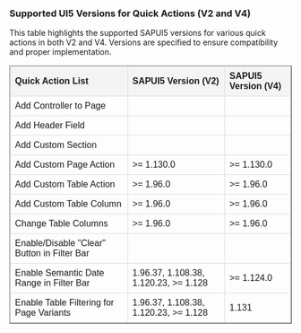 ### Supported UI5 Versions for Quick Actions (V2 and V4)

This table highlights the supported SAPUI5 versions for various quick actions in both V2 and V4. Versions are specified to ensure compatibility and proper implementation.


<table border="1" style="border-collapse: collapse; width: 100%; text-align: left; font-family: Arial, sans-serif;">
  <thead style="background-color: #f4f4f4; font-weight: bold;">
    <tr>
      <th style="border: 1px solid #ddd; padding: 8px;">Quick Action List</th>
      <th style="border: 1px solid #ddd; padding: 8px;">SAPUI5 Version (V2)</th>
      <th style="border: 1px solid #ddd; padding: 8px;">SAPUI5 Version (V4)</th>
    </tr>
  </thead>
  <tbody>
    <tr>
      <td style="border: 1px solid #ddd; padding: 8px;">Add Controller to Page</td>
      <td style="border: 1px solid #ddd; padding: 8px;"></td>
      <td style="border: 1px solid #ddd; padding: 8px;"></td>
    </tr>
    <tr>
      <td style="border: 1px solid #ddd; padding: 8px;">Add Header Field</td>
      <td style="border: 1px solid #ddd; padding: 8px;"></td>
      <td style="border: 1px solid #ddd; padding: 8px;"></td>
    </tr>
    <tr>
      <td style="border: 1px solid #ddd; padding: 8px;">Add Custom Section</td>
      <td style="border: 1px solid #ddd; padding: 8px;"></td>
      <td style="border: 1px solid #ddd; padding: 8px;"></td>
    </tr>
    <tr>
      <td style="border: 1px solid #ddd; padding: 8px;">Add Custom Page Action</td>
      <td style="border: 1px solid #ddd; padding: 8px;">&gt;= 1.130.0</td>
      <td style="border: 1px solid #ddd; padding: 8px;">&gt;= 1.130.0</td>
    </tr>
    <tr>
      <td style="border: 1px solid #ddd; padding: 8px;">Add Custom Table Action</td>
      <td style="border: 1px solid #ddd; padding: 8px;">&gt;= 1.96.0</td>
      <td style="border: 1px solid #ddd; padding: 8px;">&gt;= 1.96.0</td>
    </tr>
    <tr>
      <td style="border: 1px solid #ddd; padding: 8px;">Add Custom Table Column</td>
      <td style="border: 1px solid #ddd; padding: 8px;">&gt;= 1.96.0</td>
      <td style="border: 1px solid #ddd; padding: 8px;">&gt;= 1.96.0</td>
    </tr>
    <tr>
      <td style="border: 1px solid #ddd; padding: 8px;">Change Table Columns</td>
      <td style="border: 1px solid #ddd; padding: 8px;">&gt;= 1.96.0</td>
      <td style="border: 1px solid #ddd; padding: 8px;">&gt;= 1.96.0</td>
    </tr>
    <tr>
      <td style="border: 1px solid #ddd; padding: 8px;">Enable/Disable "Clear" Button in Filter Bar</td>
      <td style="border: 1px solid #ddd; padding: 8px;"></td>
      <td style="border: 1px solid #ddd; padding: 8px;"></td>
    </tr>
    <tr>
      <td style="border: 1px solid #ddd; padding: 8px;">Enable Semantic Date Range in Filter Bar</td>
      <td style="border: 1px solid #ddd; padding: 8px;">1.96.37, 1.108.38, 1.120.23, &gt;= 1.128</td>
      <td style="border: 1px solid #ddd; padding: 8px;">&gt;= 1.124.0</td>
    </tr>
    <tr>
      <td style="border: 1px solid #ddd; padding: 8px;">Enable Table Filtering for Page Variants</td>
      <td style="border: 1px solid #ddd; padding: 8px;">1.96.37, 1.108.38, 1.120.23, &gt;= 1.128</td>
      <td style="border: 1px solid #ddd; padding: 8px;">1.131</td>
    </tr>
  </tbody>
</table>
